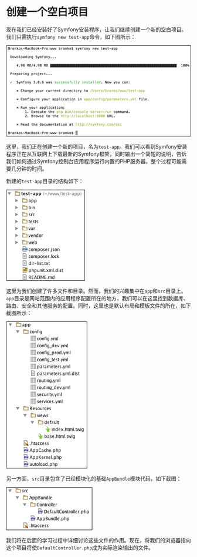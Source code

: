 # 创建一个空白项目

现在我们已经安装好了Symfony安装程序，让我们继续创建一个新的空白项目。我们只需执行`symfony new test-app`命令，如下图所示：

![](../../.gitbook/assets/image%20%28186%29.png)

这里，我们正在创建一个新的项目，名为`test-app`。我们可以看到Symfony安装程序正在从互联网上下载最新的Symfony框架，同时输出一个简短的说明，告诉我们如何通过Symfony控制台应用程序运行内置的PHP服务器。整个过程可能需要几分钟的时间。

新建的`test-app`目录的结构如下：

![](../../.gitbook/assets/image%20%28145%29.png)

这里为我们创建了许多文件和目录。然而，我们的兴趣集中在`app`和`src`目录上。`app`目录是网站范围内的应用程序配置所在的地方，我们可以在这里找到数据库、路由、安全和其他服务的配置。同时，这里也是默认布局和模板文件的所在，如下截图所示：

![](../../.gitbook/assets/image%20%28198%29.png)

另一方面，`src`目录包含了已经模块化的基础`AppBundle`模块代码，如下截图：

![](../../.gitbook/assets/image%20%28159%29.png)

我们将在后面的学习过程中详细讨论这些文件的作用。现在，将我们的浏览器指向这个项目将使`DefaultController.php`成为实际渲染输出的文件。

